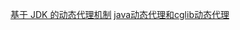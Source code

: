 [基于 JDK 的动态代理机制](https://juejin.im/post/5b39dee0e51d4558cc35e3a5)
[java动态代理和cglib动态代理](https://blog.csdn.net/leon709/article/details/9529307)